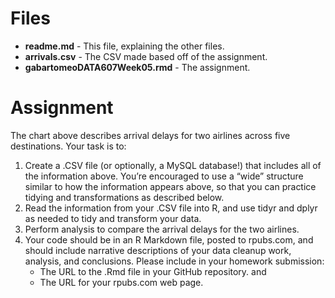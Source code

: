 # Files

* __readme.md__ - This file, explaining the other files.
* __arrivals.csv__ - The CSV made based off of the assignment.
* __gabartomeoDATA607Week05.rmd__ - The assignment.

# Assignment

The chart above describes arrival delays for two airlines across five destinations. Your task is to:

1. Create a .CSV file (or optionally, a MySQL database!) that includes all of the information above.
You’re encouraged to use a “wide” structure similar to how the information appears above, so
that you can practice tidying and transformations as described below.
2. Read the information from your .CSV file into R, and use tidyr and dplyr as needed to tidy
and transform your data.
3. Perform analysis to compare the arrival delays for the two airlines.
4. Your code should be in an R Markdown file, posted to rpubs.com, and should include narrative
descriptions of your data cleanup work, analysis, and conclusions. Please include in your
homework submission:
   * The URL to the .Rmd file in your GitHub repository. and
   * The URL for your rpubs.com web page.
